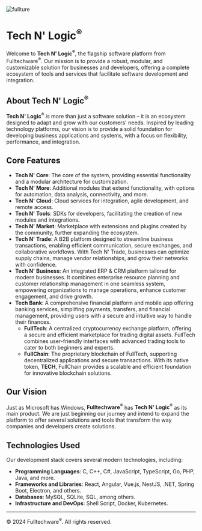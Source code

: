 ![fullture](https://github.com/user-attachments/assets/dada6c39-886b-44c0-a394-e09cb90189dc)

# Tech N' Logic<sup>®</sup>

Welcome to **Tech N' Logic<sup>®</sup>**, the flagship software platform from Fulltechware<sup>®</sup>. Our mission is to provide a robust, modular, and customizable solution for businesses and developers, offering a complete ecosystem of tools and services that facilitate software development and integration.

## About Tech N' Logic<sup>®</sup>

**Tech N' Logic<sup>®</sup>** is more than just a software solution – it is an ecosystem designed to adapt and grow with our customers' needs. Inspired by leading technology platforms, our vision is to provide a solid foundation for developing business applications and systems, with a focus on flexibility, performance, and integration.

## Core Features

- **Tech N' Core**: The core of the system, providing essential functionality and a modular architecture for customization.
- **Tech N' More**: Additional modules that extend functionality, with options for automation, data analysis, connectivity, and more.
- **Tech N' Cloud**: Cloud services for integration, agile development, and remote access.
- **Tech N' Tools**: SDKs for developers, facilitating the creation of new modules and integrations.
- **Tech N' Market**: Marketplace with extensions and plugins created by the community, further expanding the ecosystem.
- **Tech N' Trade**: A B2B platform designed to streamline business transactions, enabling efficient communication, secure exchanges, and collaborative workflows. With Tech N' Trade, businesses can optimize supply chains, manage vendor relationships, and grow their networks with confidence.
- **Tech N' Business**: An integrated ERP & CRM platform tailored for modern businesses. It combines enterprise resource planning and customer relationship management in one seamless system, empowering organizations to manage operations, enhance customer engagement, and drive growth.
- **Tech Bank**: A comprehensive financial platform and mobile app offering banking services, simplifing payments, transfers, and financial management, providing users with a secure and intuitive way to handle their finances.
  - **FullTech**: A centralized cryptocurrency exchange platform, offering a secure and efficient marketplace for trading digital assets. FullTech combines user-friendly interfaces with advanced trading tools to cater to both beginners and experts.
  - **FullChain**: The proprietary blockchain of FullTech, supporting decentralized applications and secure transactions. With its native token, **TECH**, FullChain provides a scalable and efficient foundation for innovative blockchain solutions.

## Our Vision

Just as Microsoft has Windows, **Fulltechware<sup>®</sup>** has **Tech N' Logic<sup>®</sup>** as its main product. We are just beginning our journey and intend to expand the platform to offer several solutions and tools that transform the way companies and developers create solutions.

## Technologies Used

Our development stack covers several modern technologies, including:

- **Programming Languages**: C, C++, C#, JavaScript, TypeScript, Go, PHP, Java, and more.
- **Frameworks and Libraries**: React, Angular, Vue.js, NestJS, .NET, Spring Boot, Electron, and others.
- **Databases**: MySQL, SQLite, SQL, among others.
- **Infrastructure and DevOps**: Shell Script, Docker, Kubernetes.

<!--## Contribute to Tech N' Logic<sup>®</sup>

We are always open to contributions that help expand our ecosystem. If you have ideas, improvements or want to collaborate with our projects, get in touch and be part of our development!-->

---
© 2024 Fulltechware<sup>®</sup>. All rights reserved.
